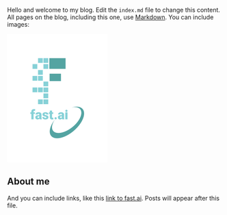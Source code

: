 Hello and welcome to my blog. Edit the `index.md` file to change this content. All pages on the blog, including this one, use [Markdown](https://guides.github.com/features/mastering-markdown/). You can include images:

![Image of fast.ai logo](images/logo.png)

## About me

And you can include links, like this [link to fast.ai](https://www.fast.ai). Posts will appear after this file. 
